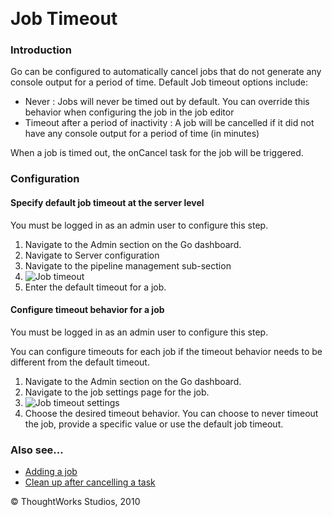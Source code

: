 
 

Job Timeout<!-- {.collapsible-heading onclick="toggleCollapse($(this));"} -->
===========

### Introduction<!-- {.collapsible-heading onclick="toggleCollapse($(this));"} -->

Go can be configured to automatically cancel jobs that do not generate
any console output for a period of time. Default Job timeout options
include:

-   Never : Jobs will never be timed out by default. You can override
    this behavior when configuring the job in the job editor
-   Timeout after a period of inactivity : A job will be cancelled if it
    did not have any console output for a period of time (in minutes)

When a job is timed out, the onCancel task for the job will be
triggered.

### Configuration<!-- {.collapsible-heading onclick="toggleCollapse($(this));"} -->

#### Specify default job timeout at the server level<!-- {.collapsible-heading onclick="toggleCollapse($(this));"} -->

You must be logged in as an admin user to configure this step.

1.  Navigate to the Admin section on the Go dashboard.
2.  Navigate to Server configuration
3.  Navigate to the pipeline management sub-section
4.  ![Job
    timeout](../resources/images/cruise/admin/pipeline_management_timeout.png)
5.  Enter the default timeout for a job.

#### Configure timeout behavior for a job<!-- {.collapsible-heading onclick="toggleCollapse($(this));"} -->

You must be logged in as an admin user to configure this step.

You can configure timeouts for each job if the timeout behavior needs to
be different from the default timeout.

1.  Navigate to the Admin section on the Go dashboard.
2.  Navigate to the job settings page for the job.
3.  ![Job timeout
    settings](../resources/images/cruise/admin/job_timeout_individual.png)
4.  Choose the desired timeout behavior. You can choose to never timeout
    the job, provide a specific value or use the default job timeout.

### Also see...<!-- {.collapsible-heading onclick="toggleCollapse($(this));"} -->

-   [Adding a job](admin_add_job.html)
-   [Clean up after cancelling a task](dev_clean_up_when_cancel.html)





© ThoughtWorks Studios, 2010

